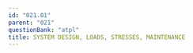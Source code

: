 ```yaml
---
id: "021.01"
parent: "021"
questionBank: "atpl"
title: SYSTEM DESIGN, LOADS, STRESSES, MAINTENANCE
---
```


